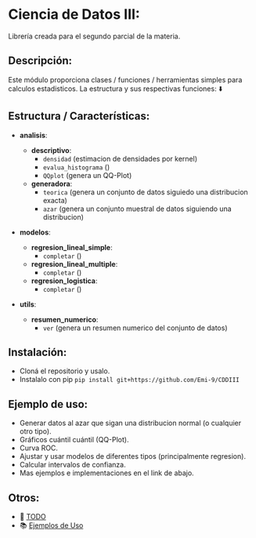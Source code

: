 # Ciencia de Datos III:

 Librería creada para el segundo parcial de la materia.

## Descripción:

 Este módulo proporciona clases / funciones / herramientas simples para calculos estadisticos. La estructura y sus respectivas funciones: ⬇️

## Estructura / Características:

- **analisis**:
    - **descriptivo**:
        - `densidad` (estimacion de densidades por kernel)
        - `evalua_histograma` ()
        - `QQplot` (genera un QQ-Plot)
    - **generadora**:
        - `teorica` (genera un conjunto de datos siguiedo una distribucion exacta)
        - `azar` (genera un conjunto muestral de datos siguiendo una distribucion)

- **modelos**:
    - **regresion_lineal_simple**:
        - `completar` ()
    - **regresion_lineal_multiple**:
        - `completar` ()
    - **regresion_logistica**:
        - `completar` ()

- **utils**:
    - **resumen_numerico**:
        - `ver` (genera un resumen numerico del conjunto de datos)

## Instalación:

 - Cloná el repositorio y usalo.
 - Instalalo con pip
    `pip install git+https://github.com/Emi-9/CDDIII`

## Ejemplo de uso:

- Generar datos al azar que sigan una distribucion normal (o cualquier otro tipo).
- Gráficos cuántil cuántil (QQ-Plot).
- Curva ROC.
- Ajustar y usar modelos de diferentes tipos (principalmente regresion).
- Calcular intervalos de confianza.
- Mas ejemplos e implementaciones en el link de abajo.

## Otros:

- 🚀 [TODO](TODO.md)
- 📚 [Ejemplos de Uso](EjemplosDeUso.py)
